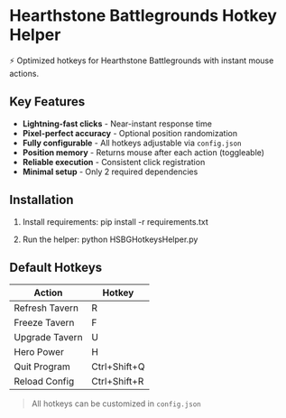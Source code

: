 
# Hearthstone Battlegrounds Hotkey Helper

⚡ Optimized hotkeys for Hearthstone Battlegrounds with instant mouse actions.

## Key Features
- **Lightning-fast clicks** - Near-instant response time
- **Pixel-perfect accuracy** - Optional position randomization
- **Fully configurable** - All hotkeys adjustable via `config.json`
- **Position memory** - Returns mouse after each action (toggleable)
- **Reliable execution** - Consistent click registration
- **Minimal setup** - Only 2 required dependencies

## Installation
1. Install requirements:
pip install -r requirements.txt


2. Run the helper:
python HSBGHotkeysHelper.py


## Default Hotkeys
| Action           | Hotkey        |
|------------------|---------------|
| Refresh Tavern   | R             |
| Freeze Tavern    | F             |
| Upgrade Tavern   | U             |
| Hero Power       | H             |
| Quit Program     | Ctrl+Shift+Q  |
| Reload Config    | Ctrl+Shift+R  |

> All hotkeys can be customized in `config.json`

